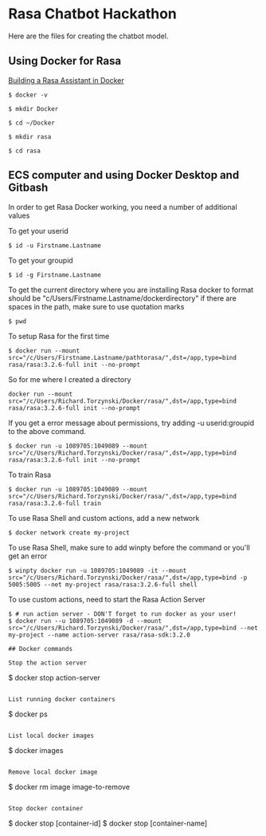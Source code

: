 # Rasa Chatbot Hackathon
Here are the files for creating the chatbot model.  

## Using Docker for Rasa
[Building a Rasa Assistant in Docker](https://rasa.com/docs/rasa/docker/building-in-docker/)

```
$ docker -v

$ mkdir Docker

$ cd ~/Docker

$ mkdir rasa

$ cd rasa
```

## ECS computer and using Docker Desktop and Gitbash

In order to get Rasa Docker working, you need a number of additional values

To get your userid
```
$ id -u Firstname.Lastname
```

To get your groupid
```
$ id -g Firstname.Lastname
```

To get the current directory where you are installing Rasa docker to format should be "c/Users/Firstname.Lastname/dockerdirectory" if there are spaces in the path, make sure to use quotation marks
```
$ pwd
```

To setup Rasa for the first time
```
$ docker run --mount src="/c/Users/Firstname.Lastname/pathtorasa/",dst=/app,type=bind rasa/rasa:3.2.6-full init --no-prompt
```

So for me where I created a directory 
```
docker run --mount src="/c/Users/Richard.Torzynski/Docker/rasa/",dst=/app,type=bind rasa/rasa:3.2.6-full init --no-prompt
```

If you get a error message about permissions, try adding -u userid:groupid to the above command.
```
$ docker run -u 1089705:1049089 --mount src="/c/Users/Richard.Torzynski/Docker/rasa/",dst=/app,type=bind rasa/rasa:3.2.6-full init --no-prompt
```

To train Rasa 
```
$ docker run -u 1089705:1049089 --mount src="/c/Users/Richard.Torzynski/Docker/rasa/",dst=/app,type=bind rasa/rasa:3.2.6-full train
```

To use Rasa Shell and custom actions, add a new network
```
$ docker network create my-project
```

To use Rasa Shell, make sure to add winpty before the command or you'll get an error
```
$ winpty docker run -u 1089705:1049089 -it --mount src="/c/Users/Richard.Torzynski/Docker/rasa/",dst=/app,type=bind -p 5005:5005 --net my-project rasa/rasa:3.2.6-full shell
```

To use custom actions, need to start the Rasa Action Server
```
$ # run action server - DON'T forget to run docker as your user!
$ docker run --u 1089705:1049089 -d --mount src="/c/Users/Richard.Torzynski/Docker/rasa/",dst=/app,type=bind --net my-project --name action-server rasa/rasa-sdk:3.2.0

## Docker commands

Stop the action server
```
$ docker stop action-server
```

List running docker containers
```
$ docker ps
```

List local docker images
```
$ docker images
```

Remove local docker image
```
$ docker rm image image-to-remove
```

Stop docker container
```
$ docker stop [container-id]
$ docker stop [container-name]
```
